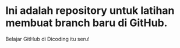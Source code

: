 # Ini adalah repository untuk latihan membuat branch baru di GitHub.
Belajar GitHub di Dicoding itu seru!